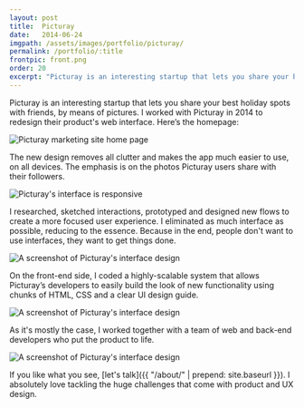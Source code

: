 ```yaml
---
layout: post
title:  Picturay
date:   2014-06-24
imgpath: /assets/images/portfolio/picturay/
permalink: /portfolio/:title
frontpic: front.png
order: 20
excerpt: "Picturay is an interesting startup that lets you share your best holiday spots with friends, by means of pictures. I worked with Picturay in 2014 to redesign their product's web interface."
---
```


Picturay is an interesting startup that lets you share your best holiday spots with friends, by means of pictures. I worked with Picturay in 2014 to redesign their product's web interface. Here’s the homepage:

<img
    class="u-media-unconstrained-height c-screenshot"
    src="{{ site.baseurl }}{{ page.imgpath }}home-small.png" alt="Picturay marketing site home page"
    srcset="{{ site.baseurl }}{{ page.imgpath }}home-small.png 400w,
            {{ site.baseurl }}{{ page.imgpath }}home-medium.png 910w,
            {{ site.baseurl }}{{ page.imgpath }}home-large.png 1076w"
    sizes="(min-width: 1076px) 1076px,
           95vw">

The new design removes all clutter and makes the app much easier to use, on all devices. The emphasis is on the photos Picturay users share with their followers.

<img
    class="u-media-unconstrained-height"
    src="{{ site.baseurl }}{{ page.imgpath }}responsive-small.jpg" alt="Picturay's interface is responsive"
    srcset="{{ site.baseurl }}{{ page.imgpath }}responsive-small.jpg 400w,
            {{ site.baseurl }}{{ page.imgpath }}responsive-medium.jpg 800w,
            {{ site.baseurl }}{{ page.imgpath }}responsive-large.jpg 1000w,
            {{ site.baseurl }}{{ page.imgpath }}responsive-xl.jpg 1342w"
    sizes="(min-width: 1342px) 1342px,
           95vw">

I researched, sketched interactions, prototyped and designed new flows to create a more focused user experience. I eliminated as much interface as possible, reducing to the essence. Because in the end, people don't want to use interfaces, they want to get things done.

<img
    class="u-media-unconstrained-height c-screenshot"
    src="{{ site.baseurl }}{{ page.imgpath }}home-logged-small.jpg" alt="A screenshot of Picturay's interface design"
    srcset="{{ site.baseurl }}{{ page.imgpath }}home-logged-small.jpg 400w,
            {{ site.baseurl }}{{ page.imgpath }}home-logged-medium.jpg 800w,
            {{ site.baseurl }}{{ page.imgpath }}home-logged-large.jpg 1076w"
    sizes="(min-width: 1076px) 1076px,
           95vw">

On the front-end side, I coded a highly-scalable system that allows Picturay’s developers to easily build the look of new functionality using chunks of HTML, CSS and a clear UI design guide.

<img
    class="u-media-unconstrained-height c-screenshot"
    src="{{ site.baseurl }}{{ page.imgpath }}profile-small.jpg" alt="A screenshot of Picturay's interface design"
    srcset="{{ site.baseurl }}{{ page.imgpath }}profile-small.jpg 400w,
            {{ site.baseurl }}{{ page.imgpath }}profile-medium.jpg 800w,
            {{ site.baseurl }}{{ page.imgpath }}profile-large.jpg 1076w"
    sizes="(min-width: 1076px) 1076px,
           95vw">

As it's mostly the case, I worked together with a team of web and back-end developers who put the product to life.

<img
    class="u-media-unconstrained-height c-screenshot"
    src="{{ site.baseurl }}{{ page.imgpath }}followers-small.png" alt="A screenshot of Picturay's interface design"
    srcset="{{ site.baseurl }}{{ page.imgpath }}followers-small.png 400w,
            {{ site.baseurl }}{{ page.imgpath }}followers-medium.png 800w,
            {{ site.baseurl }}{{ page.imgpath }}followers-large.png 1076w"
    sizes="(min-width: 1076px) 1076px,
           95vw">

If you like what you see, [let's talk]({{ "/about/" | prepend: site.baseurl }}). I absolutely love tackling the huge challenges that come with product and UX design.
